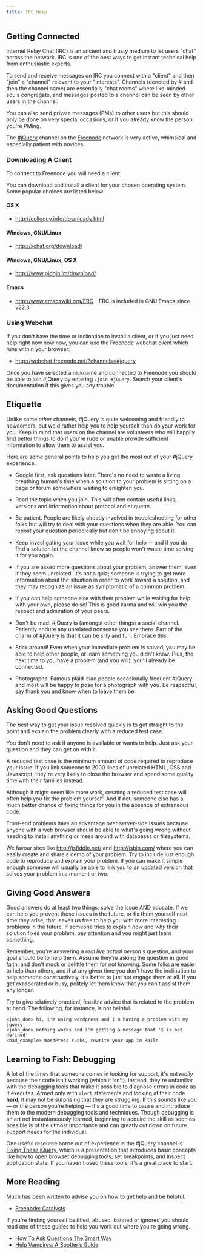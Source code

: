 ```yaml
---
title: IRC Help
---
```


## Getting Connected

Internet Relay Chat (IRC) is an ancient and trusty medium to let users
"chat" across the network. IRC is one of the best ways to get instant
technical help from enthusiastic experts.

To send and receive messages on IRC you connect with a "client" and
then "join" a "channel" relevant to your "interests". Channels
(denoted by # and then the channel name) are essentially "chat rooms"
where like-minded souls congregate, and messages posted to a channel
can be seen by other users in the channel.

You can also send private messages (PMs) to other users but this
should only be done on very special occasions, or if you already know
the person you're PMing.

The [#jQuery](irc://irc.freenode.net/#jquery) channel on the
[Freenode](http://freenode.net) network is very active, whimsical and
especially patient with novices.

### Downloading A Client

To connect to Freenode you will need a client.

You can download and install a client for your chosen operating
system. Some popular choices are listed below:

#### OS X
* http://colloquy.info/downloads.html

#### Windows, GNU/Linux
* http://xchat.org/download/

#### Windows, GNU/Linux, OS X
* http://www.pidgin.im/download/

#### Emacs
* http://www.emacswiki.org/ERC - ERC is included in GNU Emacs since
  v22.3

### Using Webchat

If you don't have the time or inclination to install a client, or if
you just need help right now now now, you can use the Freenode webchat
client which runs within your browser:

* http://webchat.freenode.net/?channels=#jquery

Once you have selected a nickname and connected to Freenode you should
be able to join #jQuery by entering `/join #jQuery`. Search your
client's documentation if this gives you any trouble.

## Etiquette

Unlike some *other* channels, #jQuery is quite welcoming and friendly
to newcomers, but we'd rather help you to help yourself than do your
work for you. Keep in mind that users on the channel are volunteers
who will happily find better things to do if you're rude or unable
provide sufficient information to allow them to assist you.

Here are some general points to help you get the most out of your #jQuery
experience.

* Google first, ask questions later. There's no need to waste a living
  breathing human's time when a solution to your problem is sitting on
  a page or forum somewhere waiting to enlighten you.

* Read the topic when you join. This will often contain useful links,
  versions and information about protocol and etiquette.

* Be patient. People are likely already involved in troubleshooting
  for other folks but will try to deal with your questions when they
  are able. You can repost your question periodically but don't be
  annoying about it.

* Keep investigating your issue while you wait for help -- and if you
  do find a solution let the channel know so people won't waste time
  solving it for you again.

* If you are asked more questions about your problem, answer them,
  even if they seem unrelated. It's not a quiz; someone is trying to
  get more information about the situation in order to work toward a
  solution, and they may recognize an issue as symptomatic of a common
  problem.

* If you can help someone else with their problem while waiting for
  help with your own, please do so! This is good karma and will win
  you the respect and admiration of your peers.

* Don't be mad. #jQuery is (amongst other things) a social channel.
  Patiently endure any unrelated nonsense you see there. Part of the
  charm of #jQuery is that it can be silly and fun. Embrace this.

* Stick around! Even when your immediate problem is solved, you may be
  able to help other people, or learn something you didn't know. Plus,
  the next time to you have a problem (and you will), you'll already
  be connected.

* Photographs. Famous plaid-clad people occasionally frequent #jQuery
  and most will be happy to pose for a photograph with you. Be
  respectful, say thank you and know when to leave them be.

## Asking Good Questions

The best way to get your issue resolved quickly is to get straight to
the point and explain the problem clearly with a reduced test case.

You don't need to ask if anyone is available or wants to help. Just
ask your question and they can get on with it.

A reduced test case is the minimum amount of code required to
reproduce your issue. If you link someone to 2000 lines of unrelated
HTML, CSS and Javascript, they're very likely to close the browser and
spend some quality time with their families instead.

Although it might seem like more work, creating a reduced test case
will often help you fix the problem yourself! And if not, someone
else has a much better chance of fixing things for you in the absence
of extraneous code.

Front-end problems have an advantage over server-side issues because
anyone with a web browser should be able to what's going wrong without
needing to install anything or mess around with databases or
filesystems.

We favour sites like http://jsfiddle.net/ and http://jsbin.com/ where
you can easily create and share a demo of your problem. Try to include
just enough code to reproduce and explain your problem. If you can
make it simple enough someone will usually be able to link you to an
updated version that solves your problem in a moment or two.

## Giving Good Answers

Good answers do at least two things: solve the issue AND educate. If
we can help you prevent these issues in the future, or fix them
yourself next time they arise, that leaves us free to help you with
more interesting problems in the future. If someone tries to explain
*how* and *why* their solution fixes your problem, pay attention and
you might just learn something.

Remember, you're answering a *real live actual person's* question, and
your goal should be to help them. Assume they're asking the question
in good faith, and don't mock or belittle them for not knowing. Some
folks are easier to help than others, and if at any given time you
don't have the inclination to help someone constructively, it's better
to just not engage them at all. If you get exasperated or busy,
politely let them know that you can't assist them any longer.

Try to give relatively practical, feasible advice that is related to
the problem at hand. The following, for instance, is not helpful.

```
<john_doe> hi, i'm using wordpress and i'm having a problem with my jquery
<john_doe> nothing works and i'm getting a message that '$ is not defined'
<bad_example> WordPress sucks, rewrite your app in Rails
```

## Learning to Fish: Debugging

A lot of the times that someone comes in looking for support, it's not
*really* because their code isn't working (which it isn't). Instead,
they're unfamiliar with the debugging tools that make it possible to
diagnose errors in code as it executes. Armed only with `alert`
statements and looking at their code **hard**, it may not be
surprising that they are struggling. If this sounds like you &mdash;
or the person you're helping &mdash; it's a good time to pause and
introduce them to the modern debugging tools and techniques. Though
debugging is an art not instantaneously learned, beginning to acquire
the skill as soon as possible is of the utmost importance and can
greatly cut down on future support needs for the individual.

One useful resource borne out of experience in the #jQuery channel is
[Fixing These jQuery](http://fixingthesejquery.com/), which is a
presentation that introduces basic concepts like how to open browser
debugging tools, set breakpoints, and inspect application state. If
you haven't used these tools, it's a great place to start.


## More Reading

Much has been written to advise you on how to get help and be helpful. 

* [Freenode: Catalysts](http://freenode.net/catalysts.shtml)

If you're finding yourself belittled, abused, banned or ignored you
should read one of these guides to help you work out where you're
going wrong.

* [How To Ask Questions The Smart Way](http://www.catb.org/esr/faqs/smart-questions.html)
* [Help Vampires: A Spotter’s Guide](http://slash7.com/2006/12/22/vampires/)
